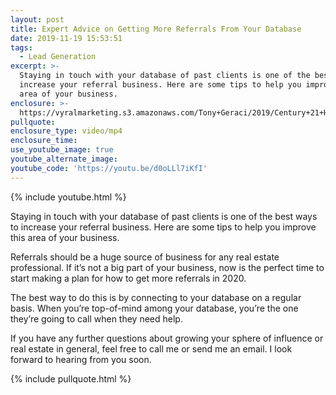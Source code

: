 ```yaml
---
layout: post
title: Expert Advice on Getting More Referrals From Your Database
date: 2019-11-19 15:53:51
tags:
  - Lead Generation
excerpt: >-
  Staying in touch with your database of past clients is one of the best ways to
  increase your referral business. Here are some tips to help you improve this
  area of your business.
enclosure: >-
  https://vyralmarketing.s3.amazonaws.com/Tony+Geraci/2019/Century+21+HomeStar+_+How+to+Get+More+Referral+From+Your+Database+in+2020.mp4
pullquote:
enclosure_type: video/mp4
enclosure_time:
use_youtube_image: true
youtube_alternate_image:
youtube_code: 'https://youtu.be/d0oLLl7iKfI'
---
```


{% include youtube.html %}

Staying in touch with your database of past clients is one of the best ways to increase your referral business. Here are some tips to help you improve this area of your business.

Referrals should be a huge source of business for any real estate professional. If it’s not a big part of your business, now is the perfect time to start making a plan for how to get more referrals in 2020.

The best way to do this is by connecting to your database on a regular basis. When you’re top-of-mind among your database, you’re the one they’re going to call when they need help.

If you have any further questions about growing your sphere of influence or real estate in general, feel free to call me or send me an email. I look forward to hearing from you soon.

{% include pullquote.html %}